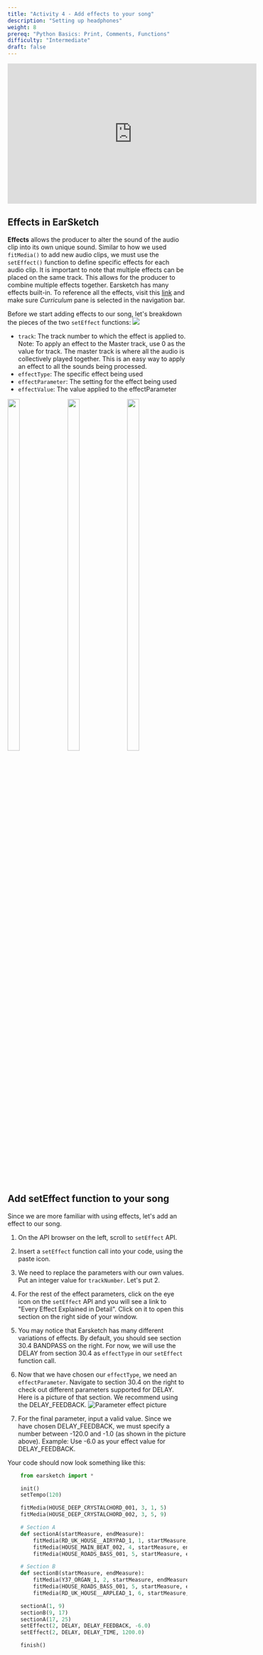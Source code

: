 ```yaml
---
title: "Activity 4 - Add effects to your song"
description: "Setting up headphones"
weight: 8
prereq: "Python Basics: Print, Comments, Functions"
difficulty: "Intermediate"
draft: false
---
```

<p style="text-align: center;"><iframe width="560" height="315" src="https://www.youtube.com/embed/R_eo0B8qDW0" frameborder="0" allow="accelerometer; autoplay; encrypted-media; gyroscope; picture-in-picture" allowfullscreen></iframe></p>

## Effects in EarSketch

**Effects** allows the producer to alter the sound of the audio clip
into its own unique sound. Similar to how we used `fitMedia()` to add
new audio clips, we must use the `setEffect()` function to define
specific effects for each audio clip. It is important to note that
multiple effects can be placed on the same track. This allows for the
producer to combine multiple effects together. Earsketch has many
effects built-in. To reference all the effects, visit this
[link](https://earsketch.gatech.edu/earsketch2/#?curriculum=5-1-0&language=python) and make sure *Curriculum* pane is selected in the navigation bar.

Before we start adding effects to our song, let's breakdown the pieces
of the two `setEffect` functions:
![](../img/screenshot-seteffect1.png)

- `track`: The track number to which the effect is applied to. Note: To apply an effect to the Master track, use 0 as the value for track. The master track is where all the audio is collectively played together. This is an easy way to apply an effect to all the sounds being processed.
- `effectType`: The specific effect being used
- `effectParameter`: The setting for the effect being used
- `effectValue`: The value applied to the effectParameter
<style>
* {
  box-sizing: border-box;
}

.column {
  float: left;
  width: 33.3%;
}

/* Clearfix (clear floats) */
.row::after {
  content: "";
  clear: both;
  display: table;
}
</style>

<div class="row">
  <div class="column">
    <img src="../img/Robot_2_Pink.PNG" width="45%">
  </div>
  <div class="column">
    <img src="../img/Robot_1_Green.PNG" width="45%">
  </div>
  <div class="column">
    <img src="../img/Robot_2_Blue.PNG" width="45%">
  </div>
</div>

## Add setEffect function to your song

Since we are more familiar with using effects, let's add an effect to
our song.

1. On the API browser on the left, scroll to `setEffect` API.
2. Insert a `setEffect` function call into your code, using the paste icon.
3. We need to replace the parameters with our own values. Put an integer value for `trackNumber`. Let's put 2.
4. For the rest of the effect parameters, click on the eye icon on the `setEffect` API and you will see a link to "Every Effect Explained in Detail". Click on it to open this section on the right side of your window.
5. You may notice that Earsketch has many different variations of effects. By default, you should see section 30.4 BANDPASS on the right. For now, we will use the DELAY from section 30.4 as `effectType` in our `setEffect` function call.
6. Now that we have chosen our `effectType`, we need an `effectParameter`. Navigate to section 30.4 on the right to check out different parameters supported for DELAY. Here is a picture of that section. We recommend using the DELAY\_FEEDBACK.
    ![Parameter effect picture](../img/screenshot-effect-parameter.png)

7. For the final parameter, input a valid value. Since we have chosen DELAY\_FEEDBACK, we must specify a number between -120.0 and -1.0 (as shown in the picture above). Example: Use -6.0 as your effect value for DELAY\_FEEDBACK.

Your code should now look something like this:

```python
    from earsketch import *

    init()
    setTempo(120)

    fitMedia(HOUSE_DEEP_CRYSTALCHORD_001, 3, 1, 5)
    fitMedia(HOUSE_DEEP_CRYSTALCHORD_002, 3, 5, 9)

    # Section A
    def sectionA(startMeasure, endMeasure):
        fitMedia(RD_UK_HOUSE__AIRYPAD_1, 1, startMeasure, endMeasure)
        fitMedia(HOUSE_MAIN_BEAT_002, 4, startMeasure, endMeasure)
        fitMedia(HOUSE_ROADS_BASS_001, 5, startMeasure, endMeasure)

    # Section B
    def sectionB(startMeasure, endMeasure): 
        fitMedia(Y37_ORGAN_1, 2, startMeasure, endMeasure)
        fitMedia(HOUSE_ROADS_BASS_001, 5, startMeasure, endMeasure)
        fitMedia(RD_UK_HOUSE__ARPLEAD_1, 6, startMeasure, endMeasure)

    sectionA(1, 9)
    sectionB(9, 17)
    sectionA(17, 25)
    setEffect(2, DELAY, DELAY_FEEDBACK, -6.0)
    setEffect(2, DELAY, DELAY_TIME, 1200.0)

    finish()
```
